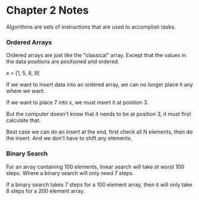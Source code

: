 # Chapter 2 Notes

Algorithms are sets of instructions that are used to accomplish tasks.


### Ordered Arrays

Ordered arrays are just like the "classical" array. Except that the values in the data positions are positioned and ordered.

x = [1, 5, 6, 9]

If we want to insert data into an ordered array, we can no longer place it any where we want.

If we want to place 7 into x, we must insert it at position 3.

But the computer doesn't know that it needs to be at position 3, it must first calculate that.

Best case we can do an insert at the end, first check all N elements, then do the insert. And we don't have to shift any elements.


### Binary Search

For an array containing 100 elements, linear search will take at worst 100 steps.
Where a binary search will only need 7 steps.

If a binary search takes 7 steps for a 100 element array, then it will only take 8 steps for a 200 element array.

